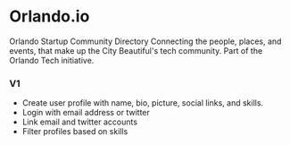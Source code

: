 # Orlando.io
Orlando Startup Community Directory 
Connecting the people, places, and events, that make up the City Beautiful's tech community. Part of the Orlando Tech initiative. 

### V1
* Create user profile with name, bio, picture, social links, and skills. 
* Login with email address or twitter
* Link email and twitter accounts 
* Filter profiles based on skills 
